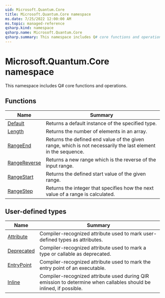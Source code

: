 ```yaml
---
uid: Microsoft.Quantum.Core
title: Microsoft.Quantum.Core namespace
ms.date: 7/25/2022 12:00:00 AM
ms.topic: managed-reference
qsharp.kind: namespace
qsharp.name: Microsoft.Quantum.Core
qsharp.summary: This namespace includes Q# core functions and operations.
---
```


# Microsoft.Quantum.Core namespace

This namespace includes Q# core functions and operations.


<!-- summaries -->


## Functions

| Name | Summary |
|------|---------|
|[Default](xref:Microsoft.Quantum.Core.Default) |Returns a default instance of the specified type. |
|[Length](xref:Microsoft.Quantum.Core.Length) |Returns the number of elements in an array. |
|[RangeEnd](xref:Microsoft.Quantum.Core.RangeEnd) |Returns the defined end value of the given range, which is not necessarily the last element in the sequence. |
|[RangeReverse](xref:Microsoft.Quantum.Core.RangeReverse) |Returns a new range which is the reverse of the input range. |
|[RangeStart](xref:Microsoft.Quantum.Core.RangeStart) |Returns the defined start value of the given range. |
|[RangeStep](xref:Microsoft.Quantum.Core.RangeStep) |Returns the integer that specifies how the next value of a range is calculated. |

## User-defined types

| Name | Summary |
|------|---------|
|[Attribute](xref:Microsoft.Quantum.Core.Attribute) |Compiler-recognized attribute used to mark user-defined types as attributes. |
|[Deprecated](xref:Microsoft.Quantum.Core.Deprecated) |Compiler-recognized attribute used to mark a type or callable as deprecated. |
|[EntryPoint](xref:Microsoft.Quantum.Core.EntryPoint) |Compiler-recognized attribute used to mark the entry point of an executable. |
|[Inline](xref:Microsoft.Quantum.Core.Inline) |Compiler-recognized attribute used during QIR emission to determine when callables should be inlined, if possible. |
<!-- /summaries -->
